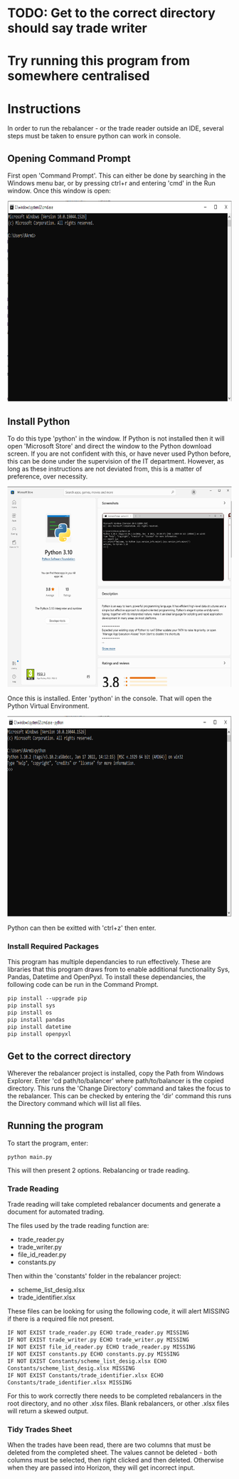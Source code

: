 # TODO: Get to the correct directory should say trade writer #
# Try running this program from somewhere centralised #
# Instructions #
In order to run the rebalancer - or the trade reader outside an IDE, several steps must be taken to ensure python
can work in console. 

## Opening Command Prompt ##
First open 'Command Prompt'. This can either be done by searching in the Windows menu bar, or 
by pressing ctrl+r and entering 'cmd' in the Run window. Once this window is open:

<img alt="img.png" height="450" src="img.png" width="750"/>

## Install Python ##
To do this type 'python' in the window. If Python is not installed then it will open 'Microsoft Store' and direct the window
to the Python download screen. If you are not confident with this, or have never used Python before, 
this can be done under the supervision of the IT department. However, as long as these instructions 
are not deviated from, this is a matter of preference, over necessity.

<img alt="img_1.png" height="450" src="img_1.png" width="800"/>

Once this is installed. Enter 'python' in the console. That will open the Python Virtual Environment.

<img alt="img_2.png" height="450" src="img_2.png" width="750"/>

Python can then be exitted with 'ctrl+z' then enter. 


### Install Required Packages ###
This program has multiple dependancies to run effectively. These are libraries that this program draws from to enable
additional functionality 
Sys, Pandas, Datetime and OpenPyxl. To install these dependancies, 
the following code can be run in the Command Prompt.
```commandline
pip install --upgrade pip
pip install sys
pip install os
pip install pandas
pip install datetime
pip install openpyxl
```

## Get to the correct directory ##
Wherever the rebalancer project is installed, copy the Path from Windows Explorer. Enter 'cd path/to/balancer' where 
path/to/balancer is the copied directory. This runs the 'Change Directory' command and takes the focus to the rebalancer. 
This can be checked by entering the 'dir' command this runs the Directory command which will list all files.


## Running the program ##
To start the program, enter:
```commandline
python main.py
```
This will then present 2 options. Rebalancing or trade reading.

### Trade Reading ###
Trade reading will take completed rebalancer documents and generate a document for automated trading. 

The files used by the trade reading function are: 
- trade_reader.py
- trade_writer.py
- file_id_reader.py
- constants.py

Then within the 'constants' folder in the rebalancer project:
- scheme_list_desig.xlsx
- trade_identifier.xlsx

These files can be looking for using the following code, it will alert MISSING if there is a required file not present.
```commandline
IF NOT EXIST trade_reader.py ECHO trade_reader.py MISSING
IF NOT EXIST trade_writer.py ECHO trade_writer.py MISSING
IF NOT EXIST file_id_reader.py ECHO trade_reader.py MISSING
IF NOT EXIST constants.py ECHO constants.py.py MISSING
IF NOT EXIST Constants/scheme_list_desig.xlsx ECHO Constants/scheme_list_desig.xlsx MISSING
IF NOT EXIST Constants/trade_identifier.xlsx ECHO Constants/trade_identifier.xlsx MISSING
```


For this to work correctly there needs to be completed rebalancers in the root directory, and no other .xlsx files.
Blank rebalancers, or other .xlsx files will return a skewed output. 

### Tidy Trades Sheet ###
When the trades have been read, there are two columns that must be deleted from the completed sheet. 
The values cannot be deleted - both columns must be selected, then right clicked and then deleted. 
Otherwise when they are passed into Horizon, they will get incorrect input. 
